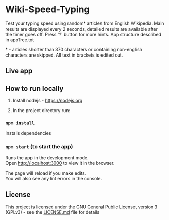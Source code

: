 # Wiki-Speed-Typing

Test your typing speed using random* articles from English Wikipedia. Main results are displayed every 2 seconds, detailed results are available after the timer goes off. Press '?' button for more hints. App structure described in appTree.txt

\* \- articles shorter than 370 characters or containing non-english characters are skipped. All text in brackets is edited out.

## Live app


## How to run locally

1. Install nodejs - https://nodejs.org

2. In the project directory run:

### `npm install` 
Installs dependencies
### `npm start` (to start the app)
Runs the app in the development mode.<br />
Open [http://localhost:3000](http://localhost:3000) to view it in the browser.

The page will reload if you make edits.<br />
You will also see any lint errors in the console.

## License

This project is licensed under the GNU General Public License, version 3 (GPLv3) - see the [LICENSE.md](LICENSE.md) file for details






